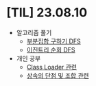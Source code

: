 # [TIL] 23.08.10

* 알고리즘 풀기
    * [부분집합 구하기 DFS](../java_algorithm/inflearn_algorithm_lecture/src/dfs_and_bfs/부분집합_구하기_DFS/Main.java)
    * [이진트리 순회 DFS](../java_algorithm/inflearn_algorithm_lecture/src/dfs_and_bfs/이진트리_순회_깊이우선탐색/Main.java)
* 개인 공부
    * [Class Loader 관련](../java_study/src/class_loader/class_loader.md)
    * [상속의 단점 및 조합 관련](../java_study/src/inheritance/inheritance.md)

